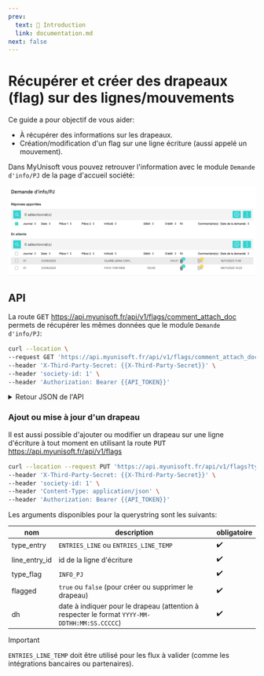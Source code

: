 ```yaml
---
prev:
  text: 🐤 Introduction
  link: documentation.md
next: false
---
```


# Récupérer et créer des drapeaux (flag) sur des lignes/mouvements
Ce guide a pour objectif de vous aider:

- À récupérer des informations sur les drapeaux.
- Création/modification d'un flag sur une ligne écriture (aussi appelé un mouvement).

Dans MyUnisoft vous pouvez retrouver l'information avec le module `Demande d'info/PJ` de la page d'accueil société:

![](../../../images/flags_infopj.PNG)

## API

La route <kbd>GET</kbd> https://api.myunisoft.fr/api/v1/flags/comment_attach_doc permets de récupérer les mêmes données que le module `Demande d'info/PJ`:

```bash
curl --location \
--request GET 'https://api.myunisoft.fr/api/v1/flags/comment_attach_doc' \
--header 'X-Third-Party-Secret: {{X-Third-Party-Secret}}' \
--header 'society-id: 1' \
--header 'Authorization: Bearer {{API_TOKEN}}'
```

<details class="details custom-block">
  <summary markdown="span">Retour JSON de l'API</summary>

```json
{
  "response_list": [],
  "waiting_list": [
    {
      "location_pj": "ENTRIES_LINE",
      "object_id_pj": 66462271,
      "location_comment": "ENTRIES",
      "object_id_comment": 19299950,
      "entry_id": 19299950,
      "entry_line_id": 66462271,
      "diary_id": 35898,
      "diary_code": "01",
      "diary_label": "JOURNAL D'ACHATS",
      "entry_date": "20230921",
      "date_piece": "20230921",
      "account_id": 4204363,
      "account_number": "401CLAIRELE",
      "piece": "",
      "piece_2": "",
      "label": "CLAIRE LEINA COMPANY",
      "debit": 0,
      "credit": 414.41,
      "demand_date": "2023-11-16T11:48:13.000",
      "comment_occ": 1,
      "comment_list": [
        {
          "comment_id": 198181,
          "date": "2023-09-21T10:42:59",
          "body": "Article & Description Quantity Price Amount house 10 Inside out Medium 10,90 21,80 2 Prints M SKU: APM83 Print 29,7X39,7cm Rock 3 11 4,00 12,00 Pins SKU: P03 Pinswith and cellobag card Medium 12 Wooden Magnetic 54,00 Hanger 6 9,00 Hangers SKU: WMHO2 setin box 13 Wooden Magnetio Hanger Large 40,80 3 13,60 Hangers WMH03 SKU: set in box Sub Total 345,34 VAT (20%) 69,07 \u20ac414,41 Total (-229,27 Payment Made Balance Due \u20ac385,14 Notes Thank the you for payment You just made our day. Payment options PayPal Payment term: NET 30 Account Claire eina Company name: EURO BANK: 10100826 1P02944 BIC PSSTFRPPMAR (\u20ac) I Banque postale IBAN : FR27 2004 1411 Transferwise GBP Code: Account number 10857935 (E) BANK: Sort 23-14-70- - USD ($) I BANK: Transferwise ACH ROUTING NUMBER: 026073150 ACCOUNT NUMBER: 8310006864 - - PAYPAL: contactallthewastosaa CLAIRE LEINA COMPANY-SAS\u00e0 variable Penalty L441-3 14%perr capital RCS d''Aix en Provence Late art. year - 18308025 SIRET 818308025 00035 TVA: FR 7281 Collection & admin fee 40\u20ac costs *ff this supply iszero-rate according tothe French VAT and youareVATT registeredin your country, Act subject to reverse charge OfVAT Exon\u00e9 262 ation TVA article ter Id code g\u00e9n\u00e9raldes imp\u00f4ts"
        }
      ],
      "pj_occ": 0,
      "pj_list": []
    }
  ]
}
```

> [!NOTE]
> Les propriétés response_list et waiting_list sont structurés de la même façon.

</details>

### Ajout ou mise à jour d'un drapeau

Il est aussi possible d'ajouter ou modifier un drapeau sur une ligne d'écriture à tout moment en utilisant la route <kbd>PUT</kbd> https://api.myunisoft.fr/api/v1/flags

```bash
curl --location --request PUT 'https://api.myunisoft.fr/api/v1/flags?type_entry=ENTRIES_LINE&line_entry_id=156009180&type_flag=INFO_PJ&flagged=true&dh=2021-01-01T22%3A00%3A00.45654' \
--header 'X-Third-Party-Secret: {{X-Third-Party-Secret}}' \
--header 'society-id: 1' \
--header 'Content-Type: application/json' \
--header 'Authorization: Bearer {{API_TOKEN}}'
```

Les arguments disponibles pour la querystring sont les suivants:

| nom | description | obligatoire |
| --- | --- | --- |
| type_entry | `ENTRIES_LINE` ou `ENTRIES_LINE_TEMP` | ✔️ |
| line_entry_id | id de la ligne d'écriture | ✔️ |
| type_flag | `INFO_PJ` | ✔️ |
| flagged | `true` ou `false` (pour créer ou supprimer le drapeau) | ✔️ |
| dh | date à indiquer pour le drapeau (attention à respecter le format `YYYY-MM-DDTHH:MM:SS.CCCCC`) | ✔️ |

> [!IMPORTANT]
> `ENTRIES_LINE_TEMP` doit être utilisé pour les flux à valider (comme les intégrations bancaires ou partenaires).
